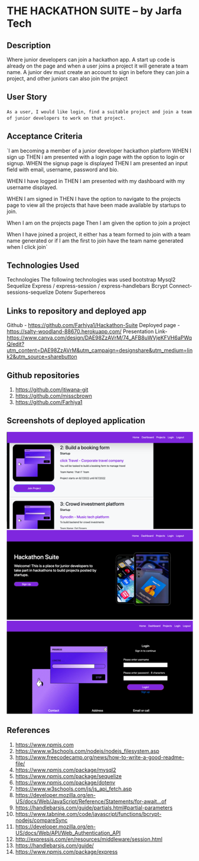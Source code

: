 # THE HACKATHON SUITE – by Jarfa Tech

## Description

Where junior developers can join a hackathon app. A start up code is already on the page and when a user joins a project it will generate a team name. A junior dev must create an account to sign in before they can join a project, and other juniors can also join the project

## User Story

`As a user, I would like login, find a suitable project and join a team of junior developers to work on that project.`

## Acceptance Criteria

`I am becoming a member of a junior developer hackathon platform
WHEN I sign up
THEN i am presented with a login page with the option to login or signup.
WHEN the signup page is displayed
THEN I am presented an input field with email, username, password and bio.

WHEN I have logged in
THEN I am presented with my dashboard with my username displayed.

WHEN I am signed in
THEN I have the option to navigate to the projects page to view all the projects that have been made available by startups to join.

When I am on the projects page
Then I am given the option to join a project

When I have joined a project, it either has a team formed to join with a team name generated or if I am the first to join have the team name generated when I click join`

## Technologies Used

Technologies
The following technologies was used
bootstrap
Mysql2
Sequelize
Express / express-session / express-handlebars
Bcrypt
Connect-sessions-sequelize
Dotenv
Superhereos

## Links to repository and deployed app

Github - https://github.com/Farhiya1/Hackathon-Suite
Deployed page - https://salty-woodland-88670.herokuapp.com/
Presentation Link- https://www.canva.com/design/DAE98ZzAVrM/74_AFB8uWVjeKFVH6aPWqQ/edit?utm_content=DAE98ZzAVrM&utm_campaign=designshare&utm_medium=link2&utm_source=sharebutton

## Github repositories

1. https://github.com/jtiwana-git
2. https://github.com/misscbrown
3. https://github.com/Farhiya1

## Screenshots of deployed application

![Screenshot of completed application](./public/Image/Screenshot1.png)
![Screenshot of completed application](./public/Image/Screenshot2.png)
![Screenshot of completed application](./public/Image/Screenshot3.png)

## References

1. https://www.npmjs.com
2. https://www.w3schools.com/nodejs/nodejs_filesystem.asp
3. https://www.freecodecamp.org/news/how-to-write-a-good-readme-file/
4. https://www.npmjs.com/package/mysql2
5. https://www.npmjs.com/package/sequelize
6. https://www.npmjs.com/package/dotenv
7. https://www.w3schools.com/js/js_api_fetch.asp
8. https://developer.mozilla.org/en-US/docs/Web/JavaScript/Reference/Statements/for-await...of
9. https://handlebarsjs.com/guide/partials.html#partial-parameters
10. https://www.tabnine.com/code/javascript/functions/bcrypt-nodejs/compareSync
11. https://developer.mozilla.org/en-US/docs/Web/API/Web_Authentication_API
12. http://expressjs.com/en/resources/middleware/session.html
13. https://handlebarsjs.com/guide/
14. https://www.npmjs.com/package/express
